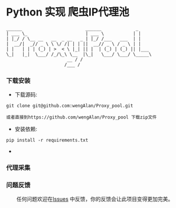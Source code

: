 
Python 实现 爬虫IP代理池
=======

    ______                        ______             _
    | ___ \_                      | ___ \           | |
    | |_/ / \__ __   __  _ __   _ | |_/ /___   ___  | |
    |  __/|  _// _ \ \ \/ /| | | ||  __// _ \ / _ \ | |
    | |   | | | (_) | >  < \ |_| || |  | (_) | (_) || |___
    \_|   |_|  \___/ /_/\_\ \__  |\_|   \___/ \___/ \_____\
                           __ / /
                          /___ /



### 下载安装

* 下载源码:

```shell
git clone git@github.com:wengAlan/Proxy_pool.git

或者直接到https://github.com/wengAlan/Proxy_pool 下载zip文件
```

* 安装依赖:

```shell
pip install -r requirements.txt
```

*
### 代理采集


### 问题反馈

　　任何问题欢迎在[Issues](https://github.com/wengAlan/Proxy_pool/issues) 中反馈，你的反馈会让此项目变得更加完美。



　　




